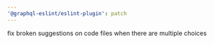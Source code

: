 ```yaml
---
'@graphql-eslint/eslint-plugin': patch
---
```


fix broken suggestions on code files when there are multiple choices
